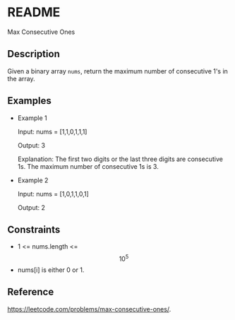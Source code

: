 # README
Max Consecutive Ones

## Description
Given a binary array `nums`, return the maximum number of consecutive 1's in the array.

## Examples
- Example 1

  Input: nums = [1,1,0,1,1,1]
  
  Output: 3
  
  Explanation: The first two digits or the last three digits are consecutive 1s. The maximum number of consecutive 1s is 3.
  
- Example 2

  Input: nums = [1,0,1,1,0,1]
  
  Output: 2
 
## Constraints
- 1 <= nums.length <= $$10^5$$
- nums[i] is either 0 or 1.

## Reference
https://leetcode.com/problems/max-consecutive-ones/.
 
